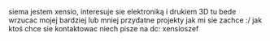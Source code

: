 siema jestem xensio,  interesuje sie elektroniką i drukiem 3D tu bede wrzucac mojej bardziej lub mniej przydatne projekty jak mi sie zachce :/
jak ktoś chce sie kontaktowac niech pisze na dc: xensioszef
